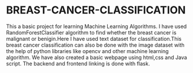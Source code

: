 # BREAST-CANCER-CLASSIFICATION
This a basic project for learning Machine Learning Algorithms. I have used RandomForestClassifier algorithm to find whether the breast cancer is malignant or benigin.Here I have used text dataset for classification.This breast cancer classification can also be done with the image dataset with the help of python libraries like opencv and other machine learning algorithm. We have also created a basic webpage using html,css and Java script. The backend and frontend linking is done with flask.
